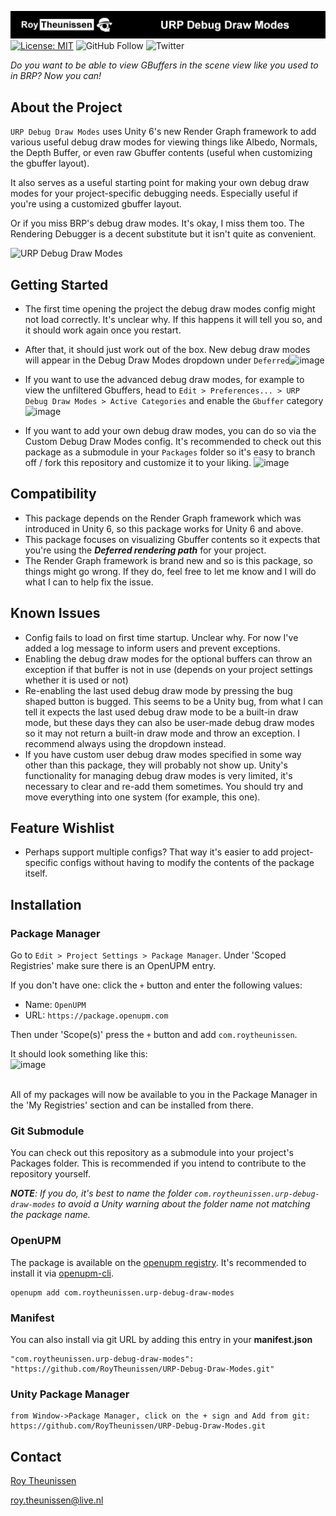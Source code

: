 [![Roy Theunissen](Documentation~/Github%20Header.jpg)](http://roytheunissen.com)
[![License: MIT](https://img.shields.io/badge/License-MIT-brightgreen.svg)](LICENSE.md)
![GitHub Follow](https://img.shields.io/github/followers/RoyTheunissen?label=RoyTheunissen&style=social) ![Twitter](https://img.shields.io/twitter/follow/Roy_Theunissen?style=social)

_Do you want to be able to view GBuffers in the scene view like you used to in BRP? Now you can!_

## About the Project

`URP Debug Draw Modes` uses Unity 6's new Render Graph framework to add various useful debug draw modes for viewing things like Albedo, Normals, the Depth Buffer, or even raw Gbuffer contents (useful when customizing the gbuffer layout).

It also serves as a useful starting point for making your own debug draw modes for your project-specific debugging needs. Especially useful if you're using a customized gbuffer layout.

Or if you miss BRP's debug draw modes. It's okay, I miss them too. The Rendering Debugger is a decent substitute but it isn't quite as convenient.

![URP Debug Draw Modes](https://github.com/user-attachments/assets/b9bdaab2-f245-43b3-be5e-f2da4aae3a82)

## Getting Started

- The first time opening the project the debug draw modes config might not load correctly. It's unclear why. If this happens it will tell you so, and it should work again once you restart.
- After that, it should just work out of the box. New debug draw modes will appear in the Debug Draw Modes dropdown under `Deferred`![image](https://github.com/user-attachments/assets/9f19fdfe-82a1-4a7b-8e89-ddfdd44c7adb)
- If you want to use the advanced debug draw modes, for example to view the unfiltered Gbuffers, head to `Edit > Preferences... > URP Debug Draw Modes > Active Categories` and enable the `Gbuffer` category![image](https://github.com/user-attachments/assets/edefc99d-bf15-4705-9111-88b1d599a5db)

- If you want to add your own debug draw modes, you can do so via the Custom Debug Draw Modes config. It's recommended to check out this package as a submodule in your `Packages` folder so it's easy to branch off / fork this repository and customize it to your liking. ![image](https://github.com/user-attachments/assets/cfa15641-06d9-46ce-8949-c0e59ceca7ed)



## Compatibility

- This package depends on the Render Graph framework which was introduced in Unity 6, so this package works for Unity 6 and above.
- This package focuses on visualizing Gbuffer contents so it expects that you're using the **_Deferred rendering path_** for your project.
- The Render Graph framework is brand new and so is this package, so things might go wrong. If they do, feel free to let me know and I will do what I can to help fix the issue.

## Known Issues
- Config fails to load on first time startup. Unclear why. For now I've added a log message to inform users and prevent exceptions.
- Enabling the debug draw modes for the optional buffers can throw an exception if that buffer is not in use (depends on your project settings whether it is used or not)
- Re-enabling the last used debug draw mode by pressing the bug shaped button is bugged. This seems to be a Unity bug, from what I can tell it expects the last used debug draw mode to be a built-in draw mode, but these days they can also be user-made debug draw modes so it may not return a built-in draw mode and throw an exception. I recommend always using the dropdown instead.
- If you have custom user debug draw modes specified in some way other than this package, they will probably not show up. Unity's functionality for managing debug draw modes is very limited, it's necessary to clear and re-add them sometimes. You should try and move everything into one system (for example, this one).

## Feature Wishlist
- Perhaps support multiple configs? That way it's easier to add project-specific configs without having to modify the contents of the package itself.

## Installation

### Package Manager

Go to `Edit > Project Settings > Package Manager`. Under 'Scoped Registries' make sure there is an OpenUPM entry.

If you don't have one: click the `+` button and enter the following values:

- Name: `OpenUPM` <br />
- URL: `https://package.openupm.com` <br />

Then under 'Scope(s)' press the `+` button and add `com.roytheunissen`.

It should look something like this: <br />
![image](https://user-images.githubusercontent.com/3997055/185363839-37b3bb3d-f70c-4dbd-b30d-cc8a93b592bb.png)

<br />
All of my packages will now be available to you in the Package Manager in the 'My Registries' section and can be installed from there.
<br />


### Git Submodule

You can check out this repository as a submodule into your project's Packages folder. This is recommended if you intend to contribute to the repository yourself.

_**NOTE**: If you do, it's best to name the folder `com.roytheunissen.urp-debug-draw-modes` to avoid a Unity warning about the folder name not matching the package name._

### OpenUPM
The package is available on the [openupm registry](https://openupm.com). It's recommended to install it via [openupm-cli](https://github.com/openupm/openupm-cli).

```
openupm add com.roytheunissen.urp-debug-draw-modes
```

### Manifest
You can also install via git URL by adding this entry in your **manifest.json**

```
"com.roytheunissen.urp-debug-draw-modes": "https://github.com/RoyTheunissen/URP-Debug-Draw-Modes.git"
```

### Unity Package Manager
```
from Window->Package Manager, click on the + sign and Add from git: https://github.com/RoyTheunissen/URP-Debug-Draw-Modes.git
```


## Contact
[Roy Theunissen](https://roytheunissen.com)

[roy.theunissen@live.nl](mailto:roy.theunissen@live.nl)
